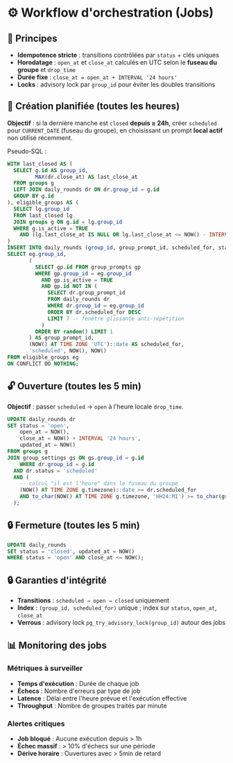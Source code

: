 # ⚙️ Workflow d'orchestration (Jobs)

## 🔄 Principes

- **Idempotence stricte** : transitions contrôlées par `status` + clés uniques
- **Horodatage** : `open_at` et `close_at` calculés en UTC selon le **fuseau du groupe** et `drop_time`
- **Durée fixe** : `close_at = open_at + INTERVAL '24 hours'`
- **Locks** : advisory lock par `group_id` pour éviter les doubles transitions

## 📅 Création planifiée (toutes les heures)

**Objectif** : si la dernière manche est `closed` **depuis ≥ 24h**, créer `scheduled` pour `CURRENT_DATE` (fuseau du groupe), en choisissant un prompt **local actif** non utilisé récemment.

Pseudo‑SQL :

```sql
WITH last_closed AS (
  SELECT g.id AS group_id,
         MAX(dr.close_at) AS last_close_at
  FROM groups g
  LEFT JOIN daily_rounds dr ON dr.group_id = g.id
  GROUP BY g.id
), eligible_groups AS (
  SELECT lg.group_id
  FROM last_closed lg
  JOIN groups g ON g.id = lg.group_id
  WHERE g.is_active = TRUE
    AND (lg.last_close_at IS NULL OR lg.last_close_at <= NOW() - INTERVAL '24 hours')
)
INSERT INTO daily_rounds (group_id, group_prompt_id, scheduled_for, status, created_at, updated_at)
SELECT eg.group_id,
       (
         SELECT gp.id FROM group_prompts gp
         WHERE gp.group_id = eg.group_id
           AND gp.is_active = TRUE
           AND gp.id NOT IN (
             SELECT dr.group_prompt_id
             FROM daily_rounds dr
             WHERE dr.group_id = eg.group_id
             ORDER BY dr.scheduled_for DESC
             LIMIT 7 -- fenêtre glissante anti-répétition
           )
         ORDER BY random() LIMIT 1
       ) AS group_prompt_id,
       (NOW() AT TIME ZONE 'UTC')::date AS scheduled_for,
       'scheduled', NOW(), NOW()
FROM eligible_groups eg
ON CONFLICT DO NOTHING;
```

## 🔓 Ouverture (toutes les 5 min)

**Objectif** : passer `scheduled` → `open` à l'heure locale `drop_time`.

```sql
UPDATE daily_rounds dr
SET status = 'open',
    open_at = NOW(),
    close_at = NOW() + INTERVAL '24 hours',
    updated_at = NOW()
FROM groups g
JOIN group_settings gs ON gs.group_id = g.id
    WHERE dr.group_id = g.id
  AND dr.status = 'scheduled'
  AND (
    -- calcul "il est l'heure" dans le fuseau du groupe
    (NOW() AT TIME ZONE g.timezone)::date >= dr.scheduled_for
    AND to_char(NOW() AT TIME ZONE g.timezone, 'HH24:MI') >= to_char(gs.drop_time, 'HH24:MI')
  );
```

## 🔒 Fermeture (toutes les 5 min)

```sql
UPDATE daily_rounds
SET status = 'closed', updated_at = NOW()
WHERE status = 'open' AND close_at <= NOW();
```

## 🔒 Garanties d'intégrité

- **Transitions** : `scheduled → open → closed` uniquement
- **Index** : `(group_id, scheduled_for)` unique ; index sur `status`, `open_at`, `close_at`
- **Verrous** : advisory lock `pg_try_advisory_lock(group_id)` autour des jobs

## 📊 Monitoring des jobs

### Métriques à surveiller

- **Temps d'exécution** : Durée de chaque job
- **Échecs** : Nombre d'erreurs par type de job
- **Latence** : Délai entre l'heure prévue et l'exécution effective
- **Throughput** : Nombre de groupes traités par minute

### Alertes critiques

- **Job bloqué** : Aucune exécution depuis > 1h
- **Échec massif** : > 10% d'échecs sur une période
- **Dérive horaire** : Ouvertures avec > 5min de retard
